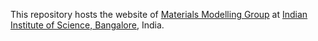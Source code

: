 This repository hosts the website of <a href="https://materialsmodellinggroup.github.io/">Materials Modelling Group</a> at <a href="https://iisc.ac.in/">Indian Institute of Science, Bangalore</a>, India.
